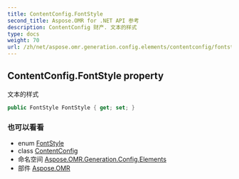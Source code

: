 ```yaml
---
title: ContentConfig.FontStyle
second_title: Aspose.OMR for .NET API 参考
description: ContentConfig 财产. 文本的样式
type: docs
weight: 70
url: /zh/net/aspose.omr.generation.config.elements/contentconfig/fontstyle/
---
```

## ContentConfig.FontStyle property

文本的样式

```csharp
public FontStyle FontStyle { get; set; }
```

### 也可以看看

* enum [FontStyle](../../../aspose.omr.generation/fontstyle/)
* class [ContentConfig](../)
* 命名空间 [Aspose.OMR.Generation.Config.Elements](../../contentconfig/)
* 部件 [Aspose.OMR](../../../)


